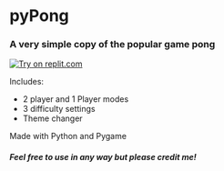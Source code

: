 # pyPong

### A very simple copy of the popular game pong
[![Try on replit.com](https://repl-badge.jajoosam.repl.co/try.png)](https://repl.it/@glench/Python-Play-sample-game)

Includes:
- 2 player and 1 Player modes
- 3 difficulty settings
- Theme changer


Made with Python and Pygame

##### Feel free to use in any way but please credit me!

